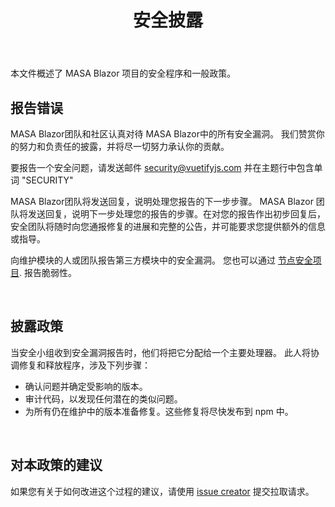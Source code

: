 ﻿---
order: 2
title: 安全披露
---

本文件概述了 MASA Blazor 项目的安全程序和一般政策。

## 报告错误

 MASA Blazor团队和社区认真对待 MASA Blazor中的所有安全漏洞。 我们赞赏你的努力和负责任的披露，并将尽一切努力承认你的贡献。

要报告一个安全问题，请发送邮件 [security@vuetifyjs.com]() 并在主题行中包含单词 "SECURITY"

 MASA Blazor团队将发送回复，说明处理您报告的下一步步骤。  MASA Blazor 团队将发送回复，说明下一步处理您的报告的步骤。在对您的报告作出初步回复后，安全团队将随时向您通报修复的进展和完整的公告，并可能要求您提供额外的信息或指导。

向维护模块的人或团队报告第三方模块中的安全漏洞。 您也可以通过 [节点安全项目](). 报告脆弱性。

<br>

## 披露政策

当安全小组收到安全漏洞报告时，他们将把它分配给一个主要处理器。 此人将协调修复和释放程序，涉及下列步骤：

- 确认问题并确定受影响的版本。
- 审计代码，以发现任何潜在的类似问题。
- 为所有仍在维护中的版本准备修复。这些修复将尽快发布到 npm 中。

<br>

## 对本政策的建议

如果您有关于如何改进这个过程的建议，请使用 [issue creator]() 提交拉取请求。





